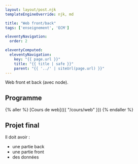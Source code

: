 ```yaml
---
layout: layout/post.njk 
templateEngineOverride: njk, md

title: "Web front/back"
tags: ['enseignement', 'ECM']

eleventyNavigation:
  order: 2

eleventyComputed:
  eleventyNavigation:
    key: "{{ page.url }}"
    title: "{{ title | safe }}"
    parent: "{{ '../' | siteUrl(page.url) }}"
---
```


<!-- début résumé -->

Web front et back (avec node).

<!-- fin résumé -->

## Programme

{% aller %}
[Cours de web]({{ "/cours/web" }})
{% endaller %}

## Projet final

Il doit avoir :

* une partie back
* une partie front
* des données

